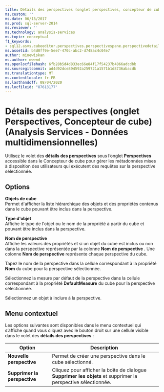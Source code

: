 ```yaml
---
title: Détails des perspectives (onglet perspectives, concepteur de cube) (Analysis Services-données multidimensionnelles) | Microsoft Docs
ms.custom: ''
ms.date: 06/13/2017
ms.prod: sql-server-2014
ms.reviewer: ''
ms.technology: analysis-services
ms.topic: conceptual
f1_keywords:
- sql12.asvs.cubeeditor.perspectives.perspectivespane.perspectivedetails.f2
ms.assetid: b4d0ff9e-5ee7-470c-abc2-d748ac4c04e7
author: minewiskan
ms.author: owend
ms.openlocfilehash: 6fb28b5d4d833ec66e84f17f54237b4866adcdbb
ms.sourcegitcommit: ad4d92dce894592a259721a1571b1d8736abacdb
ms.translationtype: MT
ms.contentlocale: fr-FR
ms.lasthandoff: 08/04/2020
ms.locfileid: "87613177"
---
```

# <a name="perspective-details-perspectives-tab-cube-designer-analysis-services---multidimensional-data"></a>Détails des perspectives (onglet Perspectives, Concepteur de cube) (Analysis Services - Données multidimensionnelles)
  Utilisez le volet des **détails des perspectives** sous l’onglet **Perspectives** accessible dans le Concepteur de cube pour gérer les métadonnées mises à disposition des utilisateurs qui exécutent des requêtes sur la perspective sélectionnée.  
  
## <a name="options"></a>Options  
 **Objets de cube**  
 Permet d'afficher la liste hiérarchique des objets et des propriétés contenus dans le cube pouvant être inclus dans la perspective.  
  
 **Type d'objet**  
 Affiche le type de l'objet ou le nom de la propriété à partir du cube et pouvant être inclus dans la perspective.  
  
 **Nom de perspective**  
 Affiche les valeurs des propriétés et si un objet du cube est inclus ou non dans la perspective représentée par la colonne **Nom de perspective** . Une colonne **Nom de perspective** représente chaque perspective du cube.  
  
 Tapez le nom de la perspective dans la cellule correspondant à la propriété **Nom** du cube pour la perspective sélectionnée.  
  
 Sélectionnez la mesure par défaut de la perspective dans la cellule correspondant à la propriété **DefaultMeasure** du cube pour la perspective sélectionnée.  
  
 Sélectionnez un objet à inclure à la perspective.  
  
## <a name="context-menu"></a>Menu contextuel  
 Les options suivantes sont disponibles dans le menu contextuel qui s’affiche quand vous cliquez avec le bouton droit sur une cellule visible dans le volet des **détails des perspectives** :  
  
|Option|Description|  
|------------|-----------------|  
|**Nouvelle perspective**|Permet de créer une perspective dans le cube sélectionné.|  
|**Supprimer la perspective**|Cliquez pour afficher la boîte de dialogue **Supprimer les objets** et supprimer la perspective sélectionnée.|  
  
  

